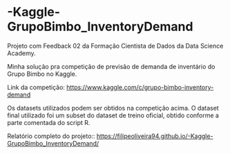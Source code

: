 # -Kaggle-GrupoBimbo_InventoryDemand
Projeto com Feedback 02 da Formação Cientista de Dados da Data Science Academy.

Minha solução pra competição de previsão de demanda de inventário do Grupo Bimbo no Kaggle.

Link da competição: https://www.kaggle.com/c/grupo-bimbo-inventory-demand

Os datasets utilizados podem ser obtidos na competição acima. O dataset final utilizado foi um subset do dataset de treino oficial, obtido conforme a parte comentada do script R.

Relatório completo do projeto:: https://filipeoliveira94.github.io/-Kaggle-GrupoBimbo_InventoryDemand/
